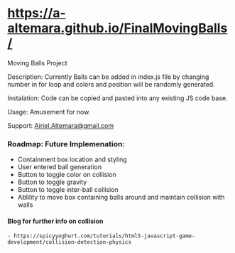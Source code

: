 # https://a-altemara.github.io/FinalMovingBalls/
Moving Balls Project

Description: Currently Balls can be added in index.js file by changing number in for loop and colors and position will be randomly generated.

Instalation: Code can be copied and pasted into any existing JS code base.

Usage: Amusement for now.

Support: Airiel.Altemara@gmail.com

### Roadmap: Future Implemenation:
   - Containment box location and styling
   - User entered ball generation
   - Button to toggle color on collision
   - Button to toggle gravity
   - Button to toggle inter-ball collision
   - Ablility to move box containing balls around and maintain collision with walls

  #### Blog for further info on collision
    - https://spicyyoghurt.com/tutorials/html5-javascript-game-development/collision-detection-physics